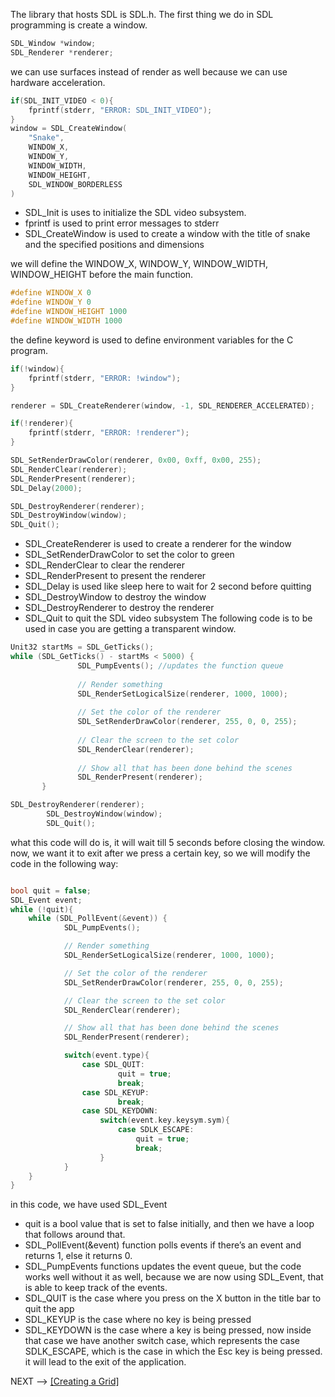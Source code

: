 The library that hosts SDL is SDL.h.
The first thing we do in SDL programming is create a window. 
```C
SDL_Window *window;
SDL_Renderer *renderer;
```
we can use surfaces instead of render as well because we can use hardware acceleration. 
```C
if(SDL_INIT_VIDEO < 0){
	fprintf(stderr, "ERROR: SDL_INIT_VIDEO");
}
window = SDL_CreateWindow(
	"Snake",
	WINDOW_X,
	WINDOW_Y,
	WINDOW_WIDTH,
	WINDOW_HEIGHT,
	SDL_WINDOW_BORDERLESS
)
```
- SDL_Init is uses to initialize the SDL video subsystem.
- fprintf is used to print error messages to stderr
- SDL_CreateWindow is used to create a window with the title of snake and the specified positions and dimensions

we will define the WINDOW_X, WINDOW_Y, WINDOW_WIDTH, WINDOW_HEIGHT before the main function. 

```C
#define WINDOW_X 0
#define WINDOW_Y 0
#define WINDOW_HEIGHT 1000
#define WINDOW_WIDTH 1000
```
the define keyword is used to define environment variables for the C program. 
```C
if(!window){
	fprintf(stderr, "ERROR: !window");
}

renderer = SDL_CreateRenderer(window, -1, SDL_RENDERER_ACCELERATED);

if(!renderer){
	fprintf(stderr, "ERROR: !renderer");
}

SDL_SetRenderDrawColor(renderer, 0x00, 0xff, 0x00, 255);
SDL_RenderClear(renderer);
SDL_RenderPresent(renderer);
SDL_Delay(2000);

SDL_DestroyRenderer(renderer);
SDL_DestroyWindow(window);
SDL_Quit();
```
- SDL_CreateRenderer is used to create a renderer for the window
- SDL_SetRenderDrawColor to set the color to green 
- SDL_RenderClear to clear the renderer
- SDL_RenderPresent to present the renderer
- SDL_Delay is used like sleep here to wait for 2 second before quitting
- SDL_DestroyWindow to destroy the window
- SDL_DestroyRenderer to destroy the renderer
- SDL_Quit to quit the SDL video subsystem
The following code is to be used in case you are getting a transparent window.  
```C
Unit32 startMs = SDL_GetTicks();
while (SDL_GetTicks() - startMs < 5000) {  
               SDL_PumpEvents(); //updates the function queue 
  
               // Render something  
               SDL_RenderSetLogicalSize(renderer, 1000, 1000);  
  
               // Set the color of the renderer  
               SDL_SetRenderDrawColor(renderer, 255, 0, 0, 255);  
  
               // Clear the screen to the set color  
               SDL_RenderClear(renderer);  
  
               // Show all that has been done behind the scenes  
               SDL_RenderPresent(renderer);  
       }

SDL_DestroyRenderer(renderer);
        SDL_DestroyWindow(window);
        SDL_Quit();


```

what this code will do is, it will wait till 5 seconds before closing the window. 
now, we want it to exit after we press a certain key, so we will modify the code in the following way:
```C

bool quit = false;  
SDL_Event event;
while (!quit){
	while (SDL_PollEvent(&event)) {
			SDL_PumpEvents();

			// Render something
			SDL_RenderSetLogicalSize(renderer, 1000, 1000);

			// Set the color of the renderer
			SDL_SetRenderDrawColor(renderer, 255, 0, 0, 255);

			// Clear the screen to the set color
			SDL_RenderClear(renderer);

			// Show all that has been done behind the scenes
			SDL_RenderPresent(renderer);

			switch(event.type){
				case SDL_QUIT:
						quit = true;
						break;
				case SDL_KEYUP:
						break;
				case SDL_KEYDOWN:
					switch(event.key.keysym.sym){
						case SDLK_ESCAPE:
							quit = true;
							break;
					}
			}
	}
}

```
in this code, we have used SDL_Event
- quit is a bool value that is set to false initially, and then we have a loop that follows around that.
- SDL_PollEvent(&event) function polls events if there’s an event and returns 1, else it returns 0. 
- SDL_PumpEvents functions updates the event queue, but the code works well without it as well, because we are now using  SDL_Event, that is able to keep track of the events. 
- SDL_QUIT is the case where you press on the X button in the title bar to quit the app
- SDL_KEYUP is the case where no key is being pressed
- SDL_KEYDOWN is the case where a key is being pressed, now inside that case we have another switch case, which represents the case SDLK_ESCAPE, which is the case in which the Esc key is being pressed. it will lead to the exit of the application.


NEXT –> [[Creating a Grid]](https://github.com/VoIDWALkER7/Neural-Networks-In-C/blob/main/Snake%20Game%20Using%20C%20%26%20SDL2/Creating%20a%20Grid.md)
